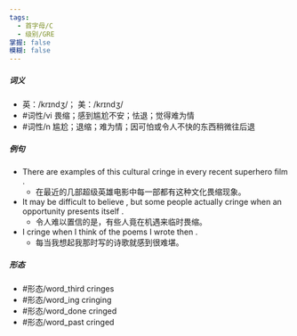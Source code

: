```yaml
---
tags:
  - 首字母/C
  - 级别/GRE
掌握: false
模糊: false
---
```

##### 词义
- 英：/krɪndʒ/； 美：/krɪndʒ/
- #词性/vi  畏缩；感到尴尬不安；怯退；觉得难为情
- #词性/n  尴尬；退缩；难为情；因可怕或令人不快的东西稍微往后退
##### 例句
- There are examples of this cultural cringe in every recent superhero film .
	- 在最近的几部超级英雄电影中每一部都有这种文化畏缩现象。
- It may be difficult to believe , but some people actually cringe when an opportunity presents itself .
	- 令人难以置信的是，有些人竟在机遇来临时畏缩。
- I cringe when I think of the poems I wrote then .
	- 每当我想起我那时写的诗歌就感到很难堪。
##### 形态
- #形态/word_third cringes
- #形态/word_ing cringing
- #形态/word_done cringed
- #形态/word_past cringed

